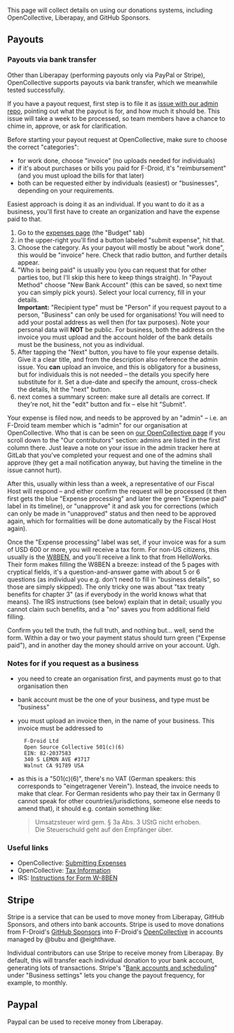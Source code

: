 This page will collect details on using our donations systems, including OpenCollective, Liberapay, and GitHub Sponsors.

## Payouts
### Payouts via bank transfer
Other than Liberapay (performing payouts only via PayPal or Stripe), OpenCollective supports payouts via bank transfer, which we meanwhile tested successfully.

If you have a payout request, first step is to file it as [issue with our admin repo](https://gitlab.com/fdroid/admin/-/issues), pointing out what the payout is for, and how much it should be. This issue will take a week to be processed, so team members have a chance to chime in, approve, or ask for clarification.

Before starting your payout request at OpenCollective, make sure to choose the correct "categories":

* for work done, choose "invoice" (no uploads needed for individuals)
* if it's about purchases or bills you paid for F-Droid, it's "reimbursement" (and you must upload the bills for that later)
* both can be requested either by individuals (easiest) or "businesses", depending on your requirements.

Easiest approach is doing it as an individual. If you want to do it as a business, you'll first have to create an organization and have the expense paid to that.

1. Go to the [expenses page](https://opencollective.com/f-droid/expenses) (the "Budget" tab)
1. in the upper-right you'll find a button labeled "submit expense", hit that.
1. Choose the category. As your payout will mostly be about "work done", this would be "invoice" here. Check that radio button, and further details appear.
1. "Who is being paid" is usually you (you can request that for other parties too, but I'll skip this here to keep things straight). In "Payout Method" choose "New Bank Account" (this can be saved, so next time you can simply pick yours). Select your local currency, fill in your details.  
**Important:** "Recipient type" must be "Person" if you request payout to a person, "Business" can only be used for organisations! You will need to add your postal address as well then (for tax purposes). Note your personal data will **NOT** be public. For business, both the address on the invoice you must upload and the account holder of the bank details must be the business, not you as individual.
1. After tapping the "Next" button, you have to file your expense details. Give it a clear title, and from the description also reference the admin issue. You **can** upload an invoice, and this is obligatory for a business, but for individuals this is not needed – the details you specify here substitute for it. Set a due-date and specify the amount, cross-check the details, hit the "next" button.
1. next comes a summary screen: make sure all details are correct. If they're not, hit the "edit" button and fix – else hit "Submit".

Your expense is filed now, and needs to be approved by an "admin" – i.e. an F-Droid team member which is "admin" for our organisation at OpenCollective. Who that is can be seen on [our OpenCollective page](https://opencollective.com/f-droid/) if you scroll down to the "Our contributors" section: admins are listed in the first column there. Just leave a note on your issue in the admin tracker here at GitLab that you've completed your request and one of the admins shall approve (they get a mail notification anyway, but having the timeline in the issue cannot hurt).

After this, usually within less than a week, a representative of our Fiscal Host will respond – and either confirm the request will be processed (it then first gets the blue "Expense processing" and later the green "Expense paid" label in its timeline), or "unapprove" it and ask you for corrections (which can only be made in "unapproved" status and then need to be approved again, which for formalities will be done automatically by the Fiscal Host again).

Once the "Expense processing" label was set, if your invoice was for a sum of USD 600 or more, you will receive a tax form. For non-US citizens, this usually is the [W8BEN](https://tipalti.com/what-is-w-8ben/), and you'll receive a link to that from HelloWorks. Their form makes filling the W8BEN a breeze: instead of the 5 pages with cryptical fields, it's a question-and-answer game with about 5 or 6 questions (as individual you e.g. don't need to fill in "business details", so those are simply skipped). The only tricky one was about "tax treaty benefits for chapter 3" (as if everybody in the world knows what that means). The IRS instructions (see below) explain that in detail; usually you cannot claim such benefits, and a "no" saves you from additional field filling.

Confirm you tell the truth, the full truth, and nothing but… well, send the form. Within a day or two your payment status should turn green ("Expense paid"), and in another day the money should arrive on your account. Ugh.


### Notes for if you request as a business
* you need to create an organisation first, and payments must go to that organisation then
* bank account must be the one of your business, and type must be "business"
* you must upload an invoice then, in the name of your business. This invoice must be addressed to

        F-Droid Ltd
        Open Source Collective 501(c)(6)
        EIN: 82-2037583
        340 S LEMON AVE #3717
        Walnut CA 91789 USA

* as this is a "501(c)(6)", there's no VAT (German speakers: this corresponds to "eingetragener Verein"). Instead, the invoice needs to make that clear. For German residents who pay their tax in Germany (I cannot speak for other countries/jurisdictions, someone else needs to amend that), it should e.g. contain something like:

  > Umsatzsteuer wird gem. § 3a Abs. 3 UStG nicht erhoben.  
  > Die Steuerschuld geht auf den Empfänger über.


### Useful links
* OpenCollective: [Submitting Expenses](https://docs.opencollective.com/help/expenses-and-getting-paid/submitting-expenses)
* OpenCollective: [Tax Information](https://docs.opencollective.com/help/expenses-and-getting-paid/tax-information)
* IRS: [Instructions for Form W-8BEN](https://www.irs.gov/instructions/iw8ben)


## Stripe

Stripe is a service that can be used to move money from Liberapay, GitHub Sponsors, and others into bank accounts.  Stripe is used to move donations from F-Droid's [GitHub Sponsors](https://github.com/sponsors/f-droid) into F-Droid's [OpenCollective](https://opencollective.com/f-droid/) in accounts managed by @bubu and @eighthave.

Individual contributors can use Stripe to receive money from Liberapay.  By default, this will transfer each individual donation to your bank account, generating lots of transactions.  Stripe's "[Bank accounts and scheduling](https://dashboard.stripe.com/settings/payouts)" under "Business settings" lets you change the payout frequency, for example, to monthly.


## Paypal

Paypal can be used to receive money from Liberapay.


